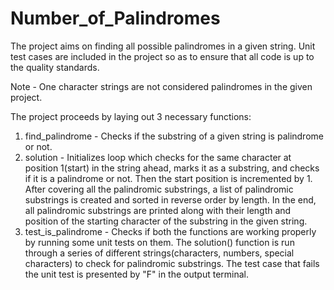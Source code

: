 # Number_of_Palindromes
The project aims on finding all possible palindromes in a given string. Unit test cases are included in the project so as to ensure that all code is up to the quality standards.

Note - One character strings are not considered palindromes in the given project.


The project proceeds by laying out 3 necessary functions:
1. find_palindrome - Checks if the substring of a given string is palindrome or not.
2. solution - Initializes loop which checks for the same character at position 1(start) in the string ahead, marks it as a substring, and checks if it is a palindrome or not. Then the start position is incremented by 1. After covering all the palindromic substrings, a list of palindromic substrings is created and sorted in reverse order by length. In the end, all palindromic substrings are printed along with their length and position of the starting character of the substring in the given string.
3. test_is_palindrome - Checks if both the functions are working properly by running some unit tests on them. The solution() function is run through a series of different strings(characters, numbers, special characters) to check for palindromic substrings. The test case that fails the unit test is presented by "F" in the output terminal.
